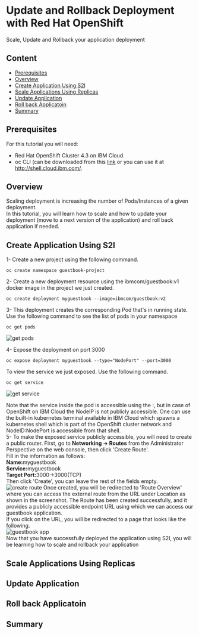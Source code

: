 # Update and Rollback Deployment with Red Hat OpenShift
Scale, Update and Rollback your application deployment
## Content
- [Prerequisites](https://github.com/nerdingitout/oc-scale-update#prerequisites)
- [Overview](https://github.com/nerdingitout/oc-scale-update#overview)
- [Create Application Using S2I](https://github.com/nerdingitout/oc-scale-update#create-application-using-s2i)
- [Scale Applications Using Replicas](https://github.com/nerdingitout/oc-scale-update#scale-applications-using-replicas)
- [Update Application](https://github.com/nerdingitout/oc-scale-update#update-application)
- [Roll back Applicatoin](https://github.com/nerdingitout/oc-scale-update#roll-back-applicatoin)
- [Summary](https://github.com/nerdingitout/oc-scale-update#summary)
## Prerequisites
For this tutorial you will need:
 - Red Hat OpenShift Cluster 4.3 on IBM Cloud.
- oc CLI (can be downloaded from this <a href="https://mirror.openshift.com/pub/openshift-v4/clients/oc/4.3/">link</a> or you can use it at <a href="http://shell.cloud.ibm.com/">http://shell.cloud.ibm.com/.
## Overview
Scaling deployment is increasing the number of Pods/Instances of a given deployment.<br>
In this tutorial, you will learn how to scale and how to update your deployment (move to a next version of the application) and roll back application if needed.
## Create Application Using S2I
1- Create a new project using the following command.<br>
```
oc create namespace guestbook-project
```
2- Create a new deployment resource using the ibmcom/guestbook:v1 docker image in the project we just created.<br>
```
oc create deployment myguestbook --image=ibmcom/guestbook:v2
```
3- This deployment creates the corresponding Pod that's in running state. Use the following command to see the list of pods in your namespace<br>
```
oc get pods
```
![get pods](https://user-images.githubusercontent.com/36239840/97184468-602e4b00-17b8-11eb-8bba-9e8a8d396765.JPG)<br>

4- Expose the deployment on port 3000<br>
```
oc expose deployment myguestbook --type="NodePort" --port=3000
```
To view the service we just exposed. Use the following command.<br>
```
oc get service
```
![get service](https://user-images.githubusercontent.com/36239840/97184649-94a20700-17b8-11eb-93a3-15219a6b9845.JPG)

Note that the service inside the pod is accessible using the <Node IP>:<NodePort>, but in case of OpenShift on IBM Cloud the NodeIP is not publicly accessible. One can use the built-in kubernetes terminal available in IBM Cloud which spawns a kubernetes shell which is part of the OpenShift cluster network and NodeID:NodePort is accessible from that shell.<br>
 5- To make the exposed service publicly accessible, you will need to create a public router. First, go to <b>Networking &#8594; Routes</b> from the Administrator Perspective on the web console, then click 'Create Route'.<br>
 Fill in the information as follows:<br>
 <b>Name:</b>myguestbook<br>
 <b>Service:</b>myguestbook<br>
 <b>Target Port:</b>3000&#8594;3000(TCP)<br>
 Then click 'Create', you can leave the rest of the fields empty.
![create route](https://user-images.githubusercontent.com/36239840/97185180-3164a480-17b9-11eb-9fd3-1da5b8864c43.JPG)
Once created, you will be redirected to 'Route Overview' where you can access the external route from the URL under Location as shown in the screenshot. The Route has been created successfully, and it provides a publicly accessible endpoint URL using which we can access our guestbook application.<br>
If you click on the URL, you will be redirected to a page that looks like the following.<br>
![guestbook app](https://user-images.githubusercontent.com/36239840/97185901-15adce00-17ba-11eb-88a0-ae727879429c.JPG)
<br>Now that you have successfully deployed the application using S2I, you will be learning how to scale and rollback your application
## Scale Applications Using Replicas
## Update Application
## Roll back Applicatoin
## Summary
